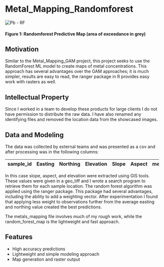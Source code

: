 # Metal_Mapping_Randomforest

![Pb - RF](https://user-images.githubusercontent.com/78721353/108032572-8d14a100-6fe7-11eb-9be0-e332c216c414.png)
#### Figure 1: Randomforest Predictive Map (area of exceedance in grey) 

## Motivation 
Similar to the Metal_Mapping_GAM project, this project seeks to use the RandomForest ML model to create maps of metal concentrations. This approach has several advantages over the GAM approaches; it is much simpler, results are easy to read, the ranger package in R provides easy work with rasters as well. 

## Intellectual Property
Since I worked in a team to develop these products for large clients I do not have permission to distribute the raw data. I have also renamed any identifying files and removed the location data from the showcased images. 

## Data and Modeling
The data was collected by external teams and was presented as a csv and after processing was in the following columns: 

|sample_id|Easting|Northing|Elevation|Slope|Aspect|metal_1|metal_2|...|
|---------|-------|--------|---------|-----|------|-------|-------|---|

In this case slope, aspect, and elevation were extracted using GIS tools. These values were given in a geo_tiff and I wrote a search program to retrieve them for each sample location. The random forest algorithm was applied using the ranger package. This package had several advantages, including the ability to add a weighting vector. After experimentation I found that applying less weight to observations further from the average easting and northing value created the best predictions.

The metals_mapping file involves much of my rough work, while the random_forest_map is the lightweight and fast approach.

## Features 
- High accuracy predictions
- Lightweight and simple modeling approach
- Map generation and raster output








